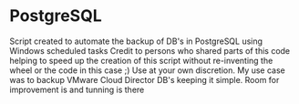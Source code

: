 # PostgreSQL
Script created to automate the backup of DB's in PostgreSQL using Windows scheduled tasks
Credit to persons who shared parts of this code helping to speed up the creation of this script without re-inventing the wheel or the code in this case ;)
Use at your own discretion.
My use case was to backup VMware Cloud Director DB's keeping it simple. Room for improvement is and tunning is there
